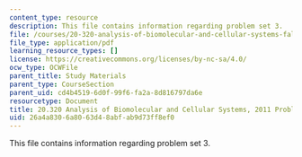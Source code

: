 ```yaml
---
content_type: resource
description: This file contains information regarding problem set 3.
file: /courses/20-320-analysis-of-biomolecular-and-cellular-systems-fall-2012/26a4a8306a8063d48abfab9d73ff8ef0_MIT20_320F12_2011_PS3.pdf
file_type: application/pdf
learning_resource_types: []
license: https://creativecommons.org/licenses/by-nc-sa/4.0/
ocw_type: OCWFile
parent_title: Study Materials
parent_type: CourseSection
parent_uid: cd4b4519-6d0f-99f6-fa2a-8d816797da6e
resourcetype: Document
title: 20.320 Analysis of Biomolecular and Cellular Systems, 2011 Problem Set 3
uid: 26a4a830-6a80-63d4-8abf-ab9d73ff8ef0
---
```

This file contains information regarding problem set 3.